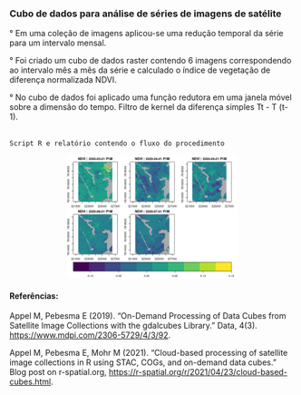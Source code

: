 ### Cubo de dados para análise de séries de imagens de satélite


° Em uma coleção de imagens aplicou-se uma redução temporal da série para um intervalo mensal.

° Foi criado um cubo de dados raster contendo 6 imagens correspondendo ao intervalo mês a mês da série e calculado o índice de vegetação de diferença normalizada NDVI.

° No cubo de dados foi aplicado uma função redutora em uma janela móvel sobre a dimensão do tempo. Filtro de kernel da diferença simples Tt - T (t-1).


```

Script R e relatório contendo o fluxo do procedimento

``` 



<p align="center" width="100%">
    <img width="60%" src="./data-cube-raster_files/figure-github_document/euc_change-1.png"> 
</p>



#### Referências:

Appel M, Pebesma E (2019). “On-Demand Processing of Data Cubes from Satellite Image Collections with the gdalcubes Library.” Data, 4(3). https://www.mdpi.com/2306-5729/4/3/92.

Appel M, Pebesma E, Mohr M (2021). “Cloud-based processing of satellite image collections in R using STAC, COGs, and on-demand data cubes.” Blog post on r-spatial.org, https://r-spatial.org/r/2021/04/23/cloud-based-cubes.html.




